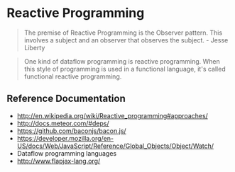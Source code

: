 # Reactive Programming
> The premise of Reactive Programming is the Observer pattern. This involves a subject and an observer that observes 
the subject. - Jesse Liberty

> One kind of dataflow programming is reactive programming. When this style of programming is used in a functional language,
it's called functional reactive programming. 

##  Reference Documentation
  * <http://en.wikipedia.org/wiki/Reactive_programming#approaches/>
  * <http://docs.meteor.com/#deps/>
  * <https://github.com/baconjs/bacon.js/>
  * <https://developer.mozilla.org/en-US/docs/Web/JavaScript/Reference/Global_Objects/Object/Watch/>
  * Dataflow programming languages
  * <http://www.flapjax-lang.org/>
